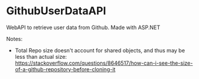 # GithubUserDataAPI
WebAPI to retrieve user data from Github. Made with ASP.NET 

Notes:
- Total Repo size doesn't account for shared objects, and thus may be less than actual size: https://stackoverflow.com/questions/8646517/how-can-i-see-the-size-of-a-github-repository-before-cloning-it

 
